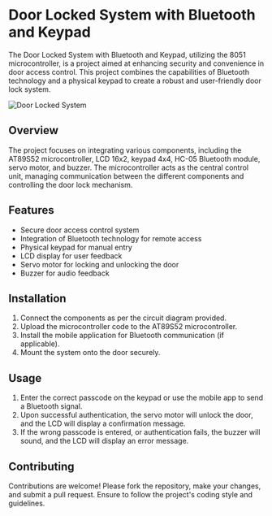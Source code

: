 # Door Locked System with Bluetooth and Keypad

The Door Locked System with Bluetooth and Keypad, utilizing the 8051 microcontroller, is a project aimed at enhancing security and convenience in door access control. This project combines the capabilities of Bluetooth technology and a physical keypad to create a robust and user-friendly door lock system.

![Door Locked System](image.jpg)

## Overview

The project focuses on integrating various components, including the AT89S52 microcontroller, LCD 16x2, keypad 4x4, HC-05 Bluetooth module, servo motor, and buzzer. The microcontroller acts as the central control unit, managing communication between the different components and controlling the door lock mechanism.

## Features

- Secure door access control system
- Integration of Bluetooth technology for remote access
- Physical keypad for manual entry
- LCD display for user feedback
- Servo motor for locking and unlocking the door
- Buzzer for audio feedback

## Installation

1. Connect the components as per the circuit diagram provided.
2. Upload the microcontroller code to the AT89S52 microcontroller.
3. Install the mobile application for Bluetooth communication (if applicable).
4. Mount the system onto the door securely.

## Usage

1. Enter the correct passcode on the keypad or use the mobile app to send a Bluetooth signal.
2. Upon successful authentication, the servo motor will unlock the door, and the LCD will display a confirmation message.
3. If the wrong passcode is entered, or authentication fails, the buzzer will sound, and the LCD will display an error message.

## Contributing

Contributions are welcome! Please fork the repository, make your changes, and submit a pull request. Ensure to follow the project's coding style and guidelines.
